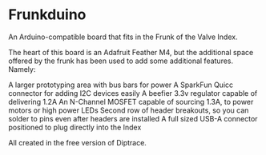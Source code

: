 # Frunkduino
An Arduino-compatible board that fits in the Frunk of the Valve Index.

The heart of this board is an Adafruit Feather M4, but the additional space offered by the frunk has been used to add some additional features. Namely:

A larger prototyping area with bus bars for power
A SparkFun Quicc connector for adding I2C devices easily
A beefier 3.3v regulator capable of delivering 1.2A
An N-Channel MOSFET capable of sourcing 1.3A, to power motors or high power LEDs
Second row of header breakouts, so you can solder to pins even after headers are installed
A full sized USB-A connector positioned to plug directly into the Index


All created in the free version of Diptrace. 
